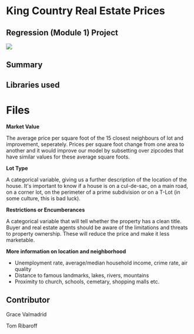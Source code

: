 
# King Country Real Estate Prices 
## Regression (Module 1) Project

<img src="https://www.seattlemag.com/sites/default/files/field/image/0517_Home2ariel.jpg" />

## Summary

## Libraries used

# Files


**Market Value**

The average price per square foot of the 15 closest neighbours of lot and improvement, seperately. Prices per square foot change from one area to another and it would improve our model by subsetting over zipcodes that have similar values for these average square foots.

**Lot Type**

A categorical variable, giving us a further description of the location of the house. It's important to know if a house is on a cul-de-sac, on a main road, on a corner lot, on the perimeter of a prime subdivision or on a T-Lot (in some culture, this is bad luck).

**Restrictions or Encumberances**

A categorical variable that will tell whether the property has a clean title. Buyer and real estate agents should be aware of the limitations and threats to property ownership. These will reduce the price and make it less marketable.

**More information on location and neighborhood**

* Unemployment rate, average/median household income, crime rate, air quality 
* Distance to famous landmarks, lakes, rivers, mountains
* Proximity to church, schools, cemetary, shopping malls etc. 

## Contributor
Grace Valmadrid

Tom Ribaroff
